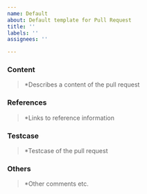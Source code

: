 ```yaml
---
name: Default
about: Default template for Pull Request
title: ''
labels: ''
assignees: ''

---
```


### Content
> *Describes a content of the pull request

### References
> *Links to reference information

### Testcase
> *Testcase of the pull request

### Others
> *Other comments etc.
